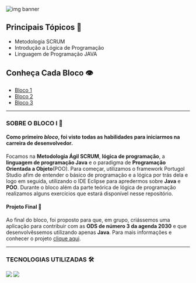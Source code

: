 ![img banner](https://i.imgur.com/nPXv75w.png)

## Principais Tópicos 📌

- Metodologia SCRUM
- Introdução a Lógica de Programação
- Linguagem de Programação JAVA

## Conheça Cada Bloco 👁‍

* [Bloco 1](https://github.com/marianac-campos/bootcamp_generation/tree/main/Bloco1)
* [Bloco 2](https://github.com/marianac-campos/bootcamp_generation/tree/main/Bloco2)
* [Bloco 3](https://github.com/marianac-campos/bootcamp_generation/tree/main/bloco3)

---

### SOBRE O BLOCO I 📝
#### Como primeiro *bloco*, foi visto todas as **habilidades** para iniciarmos na carreira de desenvolvedor.

Focamos na **Metodologia Ágil SCRUM**, **lógica de programação**, a **linguagem de programação Java** e o paradigma de **Programação Orientada a Objeto**(POO). 
Para começar, utilizamos o framework Portugol Studio afim de entender o básico de programação e a lógica por trás dela e logo em seguida, utilizando o IDE Eclipse para apredermos sobre **Java** e **POO**. 
Durante o bloco além da parte teórica de lógica de programação realizamos alguns exercícios que estará disponível nesse repositório.

#### Projeto Final 🚀

Ao final do bloco, foi proposto para que, em grupo, criássemos uma aplicação para contribuir com as **ODS de número 3 da agenda 2030** e que desenvolvêssemos utilizando apenas **Java**. Para mais informações e conhecer o projeto [clique aqui](https://github.com/marianac-campos/Esban.jar_Saude).

----

### TECNOLOGIAS UTILIZADAS 🛠

<img src="https://img.shields.io/badge/Portugol Studio-FFC200?style=for-the-badge&logo=Instapaper&logoColor=black&"> <img src="https://img.shields.io/badge/Eclipse IDE-2c2455?style=for-the-badge&logo=EclipseIDE&logoColor=white&">


